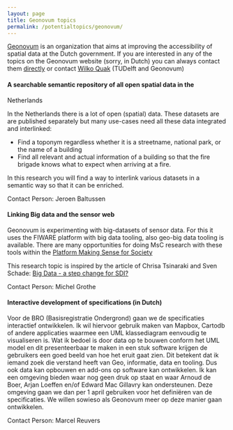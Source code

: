 ```yaml
---
layout: page
title: Geonovum topics
permalink: /potentialtopics/geonovum/
---
```


[Geonovum](http://www.geonovum.nl/) is an organization that aims at improving the
accessibility of spatial data at the Dutch government. If you are interested in
any of the topics on the Geonovum website (sorry, in Dutch) you can always
contact them [directly](http://www.geonovum.nl/over-geonovum/wie-wij-zoeken) or
contact [Wilko Quak](mailto:c.w.quak@tudelft.nl) (TUDelft and Geonovum)

#### A searchable semantic repository of all open spatial data in the
Netherlands

In the Netherlands there is a lot of open (spatial) data. These datasets are 
are published separately but many use-cases need all these data integrated and
interlinked:
 -  Find a toponym regardless whether it is a streetname, national park, or the name of a building
 -  Find all relevant and actual information of a building so that the fire brigade knows what to expect when arriving at a fire.

In this research you will find a way to interlink various datasets in a semantic
way so that it can be enriched.


Contact Person: Jeroen Baltussen


#### Linking Big data and the sensor web

Geonovum is experimenting with big-datasets of sensor data. For this it uses
the FIWARE platform with big data tooling, also geo-big data tooling is
available. There are many opportunities for doing MsC research with these tools
within the [Platform Making Sense for Society](http://www.geonovum.nl/onderwerpen/sensor-data-en-smart-cities/algemeen-living-lab-internet-everything)

This research topic is inspired by the article of Chrisa Tsinaraki and Sven
Schade: [Big Data - a step change for SDI?](http://ijsdir.jrc.ec.europa.eu/index.php/ijsdir/article/view/408)

Contact Person: Michel Grothe


#### Interactive development of specifications (in Dutch)

Voor de BRO (Basisregistratie Ondergrond) gaan we de specificaties interactief
ontwikkelen. Ik wil hiervoor gebruik maken van Mapbox, Cartodb of andere
applicaties waarmee een UML klassediagram eenvoudig te visualiseren is. Wat ik
bedoel is door data op te bouwen conform het UML model en dit presenteerbaar te
maken in een stuk software krijgen de gebruikers een goed beeld van hoe het
eruit gaat zien. Dit betekent dat ik iemand zoek die verstand heeft van Geo,
informatie, data en tooling. Dus ook data kan opbouwen en add-ons op software
kan ontwikkelen. Ik kan een omgeving bieden waar nog geen druk op staat en waar
Arnoud de Boer, Arjan Loeffen en/of Edward Mac Gillavry kan ondersteunen. Deze
omgeving gaan we dan per 1 april gebruiken voor het definiëren van de
specificaties. We willen sowieso als Geonovum meer op deze manier gaan
ontwikkelen. 

Contact Person: Marcel Reuvers

